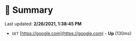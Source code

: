 # 📖 Summary
Last updated: **2/26/2021, 1:38:45 PM**

- `GET` [https://google.com](https://google.com) - **Up** (130ms)
